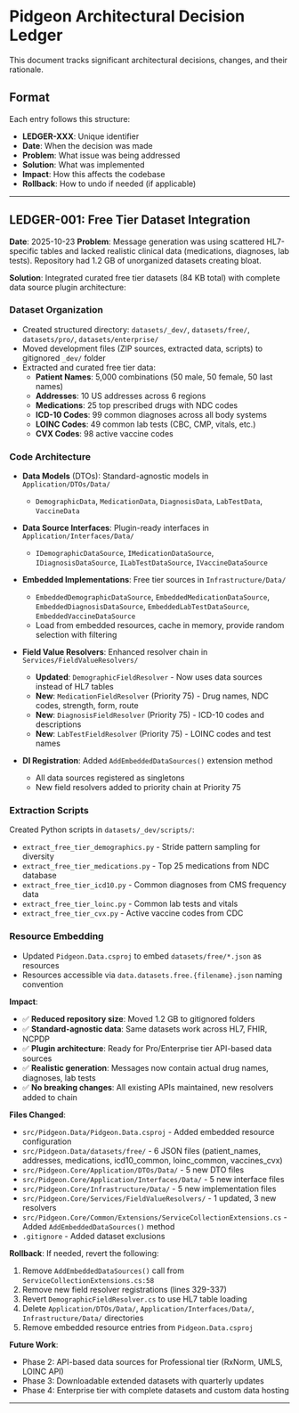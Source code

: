 # Pidgeon Architectural Decision Ledger

This document tracks significant architectural decisions, changes, and their rationale.

## Format

Each entry follows this structure:
- **LEDGER-XXX**: Unique identifier
- **Date**: When the decision was made
- **Problem**: What issue was being addressed
- **Solution**: What was implemented
- **Impact**: How this affects the codebase
- **Rollback**: How to undo if needed (if applicable)

---

## LEDGER-001: Free Tier Dataset Integration

**Date**: 2025-10-23
**Problem**: Message generation was using scattered HL7-specific tables and lacked realistic clinical data (medications, diagnoses, lab tests). Repository had 1.2 GB of unorganized datasets creating bloat.

**Solution**: Integrated curated free tier datasets (84 KB total) with complete data source plugin architecture:

### Dataset Organization
- Created structured directory: `datasets/_dev/`, `datasets/free/`, `datasets/pro/`, `datasets/enterprise/`
- Moved development files (ZIP sources, extracted data, scripts) to gitignored `_dev/` folder
- Extracted and curated free tier data:
  - **Patient Names**: 5,000 combinations (50 male, 50 female, 50 last names)
  - **Addresses**: 10 US addresses across 6 regions
  - **Medications**: 25 top prescribed drugs with NDC codes
  - **ICD-10 Codes**: 99 common diagnoses across all body systems
  - **LOINC Codes**: 49 common lab tests (CBC, CMP, vitals, etc.)
  - **CVX Codes**: 98 active vaccine codes

### Code Architecture
- **Data Models** (DTOs): Standard-agnostic models in `Application/DTOs/Data/`
  - `DemographicData`, `MedicationData`, `DiagnosisData`, `LabTestData`, `VaccineData`

- **Data Source Interfaces**: Plugin-ready interfaces in `Application/Interfaces/Data/`
  - `IDemographicDataSource`, `IMedicationDataSource`, `IDiagnosisDataSource`, `ILabTestDataSource`, `IVaccineDataSource`

- **Embedded Implementations**: Free tier sources in `Infrastructure/Data/`
  - `EmbeddedDemographicDataSource`, `EmbeddedMedicationDataSource`, `EmbeddedDiagnosisDataSource`, `EmbeddedLabTestDataSource`, `EmbeddedVaccineDataSource`
  - Load from embedded resources, cache in memory, provide random selection with filtering

- **Field Value Resolvers**: Enhanced resolver chain in `Services/FieldValueResolvers/`
  - **Updated**: `DemographicFieldResolver` - Now uses data sources instead of HL7 tables
  - **New**: `MedicationFieldResolver` (Priority 75) - Drug names, NDC codes, strength, form, route
  - **New**: `DiagnosisFieldResolver` (Priority 75) - ICD-10 codes and descriptions
  - **New**: `LabTestFieldResolver` (Priority 75) - LOINC codes and test names

- **DI Registration**: Added `AddEmbeddedDataSources()` extension method
  - All data sources registered as singletons
  - New field resolvers added to priority chain at Priority 75

### Extraction Scripts
Created Python scripts in `datasets/_dev/scripts/`:
- `extract_free_tier_demographics.py` - Stride pattern sampling for diversity
- `extract_free_tier_medications.py` - Top 25 medications from NDC database
- `extract_free_tier_icd10.py` - Common diagnoses from CMS frequency data
- `extract_free_tier_loinc.py` - Common lab tests and vitals
- `extract_free_tier_cvx.py` - Active vaccine codes from CDC

### Resource Embedding
- Updated `Pidgeon.Data.csproj` to embed `datasets/free/*.json` as resources
- Resources accessible via `data.datasets.free.{filename}.json` naming convention

**Impact**:
- ✅ **Reduced repository size**: Moved 1.2 GB to gitignored folders
- ✅ **Standard-agnostic data**: Same datasets work across HL7, FHIR, NCPDP
- ✅ **Plugin architecture**: Ready for Pro/Enterprise tier API-based data sources
- ✅ **Realistic generation**: Messages now contain actual drug names, diagnoses, lab tests
- ✅ **No breaking changes**: All existing APIs maintained, new resolvers added to chain

**Files Changed**:
- `src/Pidgeon.Data/Pidgeon.Data.csproj` - Added embedded resource configuration
- `src/Pidgeon.Data/datasets/free/` - 6 JSON files (patient_names, addresses, medications, icd10_common, loinc_common, vaccines_cvx)
- `src/Pidgeon.Core/Application/DTOs/Data/` - 5 new DTO files
- `src/Pidgeon.Core/Application/Interfaces/Data/` - 5 new interface files
- `src/Pidgeon.Core/Infrastructure/Data/` - 5 new implementation files
- `src/Pidgeon.Core/Services/FieldValueResolvers/` - 1 updated, 3 new resolvers
- `src/Pidgeon.Core/Common/Extensions/ServiceCollectionExtensions.cs` - Added `AddEmbeddedDataSources()` method
- `.gitignore` - Added dataset exclusions

**Rollback**: If needed, revert the following:
1. Remove `AddEmbeddedDataSources()` call from `ServiceCollectionExtensions.cs:58`
2. Remove new field resolver registrations (lines 329-337)
3. Revert `DemographicFieldResolver.cs` to use HL7 table loading
4. Delete `Application/DTOs/Data/`, `Application/Interfaces/Data/`, `Infrastructure/Data/` directories
5. Remove embedded resource entries from `Pidgeon.Data.csproj`

**Future Work**:
- Phase 2: API-based data sources for Professional tier (RxNorm, UMLS, LOINC API)
- Phase 3: Downloadable extended datasets with quarterly updates
- Phase 4: Enterprise tier with complete datasets and custom data hosting

---
